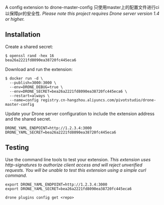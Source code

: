 A config extension to drone-master-config 只使用master上的配置文件进行ci以保障pr的安全性. _Please note this project requires Drone server version 1.4 or higher._

## Installation

Create a shared secret:

```console
$ openssl rand -hex 16
bea26a2221fd8090ea38720fc445eca6
```

Download and run the extension:

```console
$ docker run -d \
  --publish=3000:3000 \
  --env=DRONE_DEBUG=true \
  --env=DRONE_SECRET=bea26a2221fd8090ea38720fc445eca6 \
  --restart=always \
  --name=config registry.cn-hangzhou.aliyuncs.com/pivotstudio/drone-master-config
```

Update your Drone server configuration to include the extension address and the shared secret.

```text
DRONE_YAML_ENDPOINT=http://1.2.3.4:3000
DRONE_YAML_SECRET=bea26a2221fd8090ea38720fc445eca6
```

## Testing

Use the command line tools to test your extension. _This extension uses http-signatures to authorize client access and will reject unverified requests. You will be unable to test this extension using a simple curl command._

```text
export DRONE_YAML_ENDPOINT=http://1.2.3.4:3000
export DRONE_YAML_SECRET=bea26a2221fd8090ea38720fc445eca6

drone plugins config get <repo>
```
